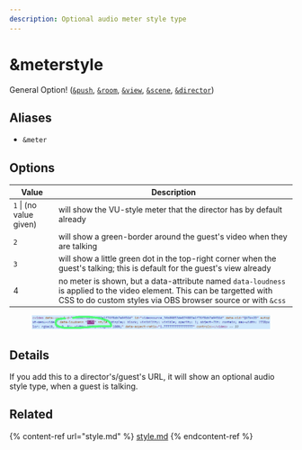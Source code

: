 ```yaml
---
description: Optional audio meter style type
---
```


# \&meterstyle

General Option! ([`&push`](../../source-settings/push.md), [`&room`](../../general-settings/room.md), [`&view`](../view-parameters/view.md), [`&scene`](../view-parameters/scene.md), [`&director`](../../viewers-settings/director.md))

## Aliases

* `&meter`

## Options

| Value                   | Description                                                                                                                                                                             |
| ----------------------- | --------------------------------------------------------------------------------------------------------------------------------------------------------------------------------------- |
| `1` \| (no value given) | will show the VU-style meter that the director has by default already                                                                                                                   |
| `2`                     | will show a green-border around the guest's video when they are talking                                                                                                                 |
| `3`                     | will show a little green dot in the top-right corner when the guest's talking; this is default for the guest's view already                                                             |
| 4                       | no meter is shown, but a data-attribute named `data-loudness` is applied to the video element. This can be targetted with CSS to do custom styles via OBS browser source or with `&css` |

<figure><img src="../../.gitbook/assets/image (4).png" alt=""><figcaption></figcaption></figure>

## Details

If you add this to a director's/guest's URL, it will show an optional audio style type, when a guest is talking.

## Related

{% content-ref url="style.md" %}
[style.md](style.md)
{% endcontent-ref %}
